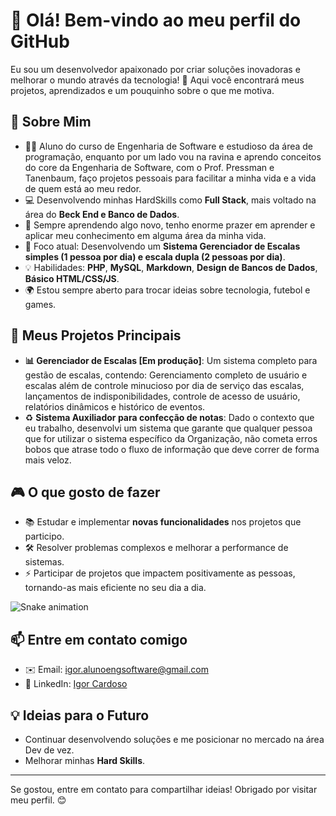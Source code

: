 # 👋 Olá! Bem-vindo ao meu perfil do GitHub

Eu sou um desenvolvedor apaixonado por criar soluções inovadoras e melhorar o mundo através da tecnologia! 🚀 Aqui você encontrará meus projetos, aprendizados e um pouquinho sobre o que me motiva. 

## 🌟 Sobre Mim
- 🧑‍🎓 Aluno do curso de Engenharia de Software e estudioso da área de programação, enquanto por um lado vou na ravina e aprendo conceitos do core da Engenharia de Software, com o Prof. Pressman e Tanenbaum, faço projetos pessoais para facilitar a minha vida e a vida de quem está ao meu redor.
- 💻 Desenvolvendo minhas HardSkills como **Full Stack**, mais voltado na área do **Beck End e Banco de Dados**.
- 🌱 Sempre aprendendo algo novo, tenho enorme prazer em aprender e aplicar meu conhecimento em alguma área da minha vida.
- 🎯 Foco atual: Desenvolvendo um **Sistema Gerenciador de Escalas simples (1 pessoa por dia) e escala dupla (2 pessoas por dia)**.
- 💡 Habilidades: **PHP**, **MySQL**, **Markdown**, **Design de Bancos de Dados**, **Básico HTML/CSS/JS**.
- 🌍 Estou sempre aberto para trocar ideias sobre tecnologia, futebol e games.

## 🚀 Meus Projetos Principais

- **📊 Gerenciador de Escalas [Em produção]**: Um sistema completo para gestão de escalas, contendo: Gerenciamento completo de usuário e escalas além de controle minucioso por dia de serviço das escalas, lançamentos de indisponibilidades, controle de acesso de usuário, relatórios dinâmicos e histórico de eventos.
- ♻️ **Sistema Auxiliador para confecção de notas**: Dado o contexto que eu trabalho, desenvolvi um sistema que garante que qualquer pessoa que for utilizar o sistema específico da Organização, não cometa erros bobos que atrase todo o fluxo de informação que deve correr de forma mais veloz.

## 🎮 O que gosto de fazer
- 📚 Estudar e implementar **novas funcionalidades** nos projetos que participo.
- 🛠️ Resolver problemas complexos e melhorar a performance de sistemas.
- ⚡ Participar de projetos que impactem positivamente as pessoas, tornando-as mais eficiente no seu dia a dia.


![Snake animation](https://github.com/IgorCardosoJesus/IgorCardosoJesus/blob/output/github-contribution-grid-snake.svg)

## 📫 Entre em contato comigo
- ✉️ Email: [igor.alunoengsoftware@gmail.com](mailto:igor.alunoengsoftware@gmail.com)
- 💼 LinkedIn: [Igor Cardoso](www.linkedin.com/in/cardoso-igor-alu-eng-software)

## 💡 Ideias para o Futuro
- Continuar desenvolvendo soluções e me posicionar no mercado na área Dev de vez.
- Melhorar minhas **Hard Skills**.
---
Se gostou, entre em contato para compartilhar ideias! Obrigado por visitar meu perfil. 😊
